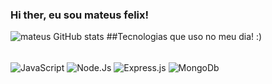 ### Hi ther, eu sou mateus felix!
![mateus GitHub stats](https://github-readme-stats.vercel.app/api?username=mateusfelix&show_icons=true&theme=onedark)
##Tecnologias que uso no meu dia! :)
<div style="display: inline-block;"><br>
        <img align="center" src="https://img.shields.io/badge/JavaScript-F7DF1E?style=for-the-badge&logo=javascript&logoColor=black" alt="JavaScript">
        <img  align="center" src="https://img.shields.io/badge/Node.js-43853D?style=for-the-badge&logo=node.js&logoColor=white" alt="Node.Js">
        <img align="center" src="https://img.shields.io/badge/Express.js-404D59?style=for-the-badge" alt="Express.js">
        <img align="center" src="https://img.shields.io/badge/MongoDB-4EA94B?style=for-the-badge&logo=mongodb&logoColor=white" alt="MongoDb">
